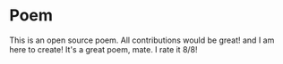 # Poem
This is an open source poem. All contributions would be great!
and I am here to create!
It's a great poem, mate. I rate it 8/8!
